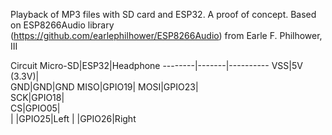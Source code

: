 Playback of MP3 files with SD card and ESP32. 
A proof of concept.
Based on ESP8266Audio library (https://github.com/earlephilhower/ESP8266Audio) from Earle F. Philhower, III



Circuit
Micro-SD|ESP32|Headphone
--------|-------|----------
VSS|5V (3.3V)|  
GND|GND|GND
MISO|GPIO19| 
MOSI|GPIO23|  
SCK|GPIO18|  
CS|GPIO05|  
|  |GPIO25|Left
|  |GPIO26|Right			
